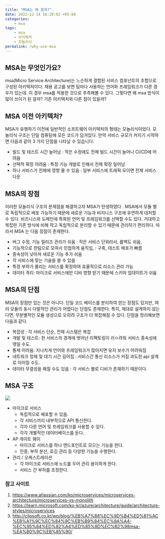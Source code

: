 ```yaml
---
title: "MSA는 왜 쓸까?"
date: 2022-12-14 16:20:02 +05:00
categories:
    - msa
tags:
    - msa
    - 아키텍처
    - 모놀리식
permalink: /why-use-msa
---
```


## MSA는 무엇인가요? 

 msa(Micro Service Architecture)는 느슨하게 결합된 서비스 컴포넌트의 조합으로 구성된 아키텍처이다. 채용 공고를 보면 팀마다 사용하는 언어와 프레임워크가 다른 경우가 있는데. 이 경우 msa를 적용한 것으로 추측해볼 수 있다. 그렇다면 왜 msa 방식이 많이 쓰이기 된 걸까? 기존 아키텍처와 다른 점이 있을까?  

## MSA 이전 아키텍처? 
 MSA가 유행하기 이전에 일반적인 소프트웨어 아키텍처의 형태는 모놀리식이었다. 모놀리식 구조는 단일 컴퓨팅에 모든 코드가 담겨있다. 만약 서비스 규모가 커지기 시작하면 다음과 같이 3 가지 단점을 나타날 수 있습니다.  
 -  빌드 및 테스트 시간 늘어남 : 작은 수정에도 전체 빌드 시간이 늘어나 CI/CD에 어려움
-   선택적 확장 어려움 : 특정 기능 개발로 인해서 전체 확장 일어남
-   하나 서비스가 전체에 영향 줄 수 있음 : 일부 서비스에 트래픽 모이면 전체 서비스 다운

## MSA의 장점 
 이러한 모놀리식 구조의 문제점을 해결하고자 MSA가 탄생하였다 . MSA에서 모듈 별로 독립적으로 배포 가능하기 때문에 새로운 기능과 비지니스 구조에 유연하게 대처할 수 있다. 비즈니스와 도메인에 특화된 언어 및 프레임워크를 선택할 수도 있다. 거대하고 복잡한 기존 방식에 비해 작고 독립적으로 분리할 수 있기 때문에 관리하기 편리하다. 따라서 MSA 는 다음 장점이 존재한다. 
 -  버그 수정, 기능 릴리즈 관리가 쉬움 : 작은 서비스 단위라서, 롤백도 쉬움,
-   기능적으로 한팀으로 모여서 민첩하게 움직임, : 구축, 테스트 배포가 빠름
-   종속성이 낮아져 새로운 기능 추가 쉬움
-   각 서비스에 맞는 기술을 쓸 수 있음
-   특정 부하가 몰리는 서비스를 확정하여 효율적으로 리소스 관리 가능
-   데이터 격리: 마이크로 서비스에만 디비 영향 받기 때문에 스키마 업데이트가 쉬움

## MSA의 단점 
 MSA의 장점만 있는 것은 아니다. 단일 코드 베이스를 분리하여 얻는 장점도 있지만, 여러 모듈의 동시 다발적인 관리가 어렵다는 단점도 존재한다. 특히, 제대로 설계하지 않는다면, 무분별적인 모듈 생성으로 오히려 구조가 더 복잡해질 수 있다. 단점을 정리해보면 다음과 같다. 
 -   복잡성 : 각 서비스 단순, 전체 시스템은 복잡
-   개발 및 테스트: 한 서비스의 경계에 벗어난 리팩토링이 러ㅇ려워 서비스 종속성에 엮일 수도.
-   통제 어려움: 지나치게 언어와 프레임워크가 많아지면 유지 보수가 어려워짐
-   네트워크 정체 및 대기 시간 길어짐 : 서비스간 통신 리소스가 커짐 과도한 api 설계로 이어질 수도.
-   데이터 무결성을 해칠 수도 있음 : 각 서비스 별로 디비가 존재하기 때문이다.

## MSA  구조
![](https://velog.velcdn.com/images/inshining/post/e265e367-1e52-4132-9be1-5b65c80782b6/image.png)

 - 마이크로 서비스 
	 - 독립적으로 배포할 수 있음. 
	 - 각 서비스끼리 내부적으로 API 통신한다.
	 - 각자 다른 언어 및 프레임워크를 사용할 수 있다. 
	 - 각각 개별적인 데이터베이스를 둔다. 
- AP 게이트 웨이
	- 마이크로 서비스를 하나 엔드포인트로 모으는 기능을 한다. 
	- 인증, 부하 분산, 로깅 관리 등 다양한 기능을 수행한다. 
- 관리 / 오케스트레이션 
	- 각 마이크로 서비스에 노드를 두어 관리 용이하게 한다. 
	- 서비스 간 부하를 조정한다. 


### 참고 사이트 
1. https://www.atlassian.com/ko/microservices/microservices-architecture/microservices-vs-monolith
2. https://learn.microsoft.com/ko-kr/azure/architecture/guide/architecture-styles/microservices
3. http://clipsoft.co.kr/wp/blog/%EB%A7%88%EC%9D%B4%ED%81%AC%EB%A1%9C%EC%84%9C%EB%B9%84%EC%8A%A4-%EC%95%84%ED%82%A4%ED%85%8D%EC%B2%98msa-%EA%B0%9C%EB%85%90/